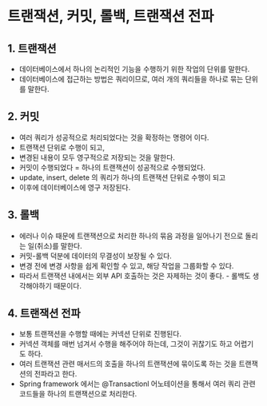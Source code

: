 # 트랜잭션, 커밋, 롤백, 트랜잭션 전파

## 1. 트랜잭션&#x20;

* 데이터베이스에서 하나의 논리적인 기능을 수행하기 위한 작업의 단위를 말한다.&#x20;
* 데이터베이스에 접근하는 방법은 쿼리이므로, 여러 개의 쿼리들을 하나로 묶는 단위를 말한다.&#x20;

## 2. 커밋&#x20;

* 여러 쿼리가 성공적으로 처리되었다는 것을 확정하는 명령어 이다.&#x20;
* 트랜잭션 단위로 수행이 되고,&#x20;
* 변경된 내용이 모두 영구적으로 저장되는 것을 말한다.&#x20;
* 커밋이 수행되었다 = 하나의 트랜잭션이 성공적으로 수행되었다.&#x20;
* update, insert, delete 의 쿼리가 하나의 트랜잭션 단위로 수행이 되고&#x20;
* 이후에 데이터베이스에 영구 저장된다.&#x20;

## 3. 롤백

* 에러나 이슈 때문에 트랜잭션으로 처리한 하나의 묶음 과정을 일어나기 전으로 돌리는 일(취소)를 말한다.&#x20;
* 커밋-롤백 덕분에 데이터의 무결성이 보장될 수 있다.&#x20;
* 변경 전에 변경 사항을 쉽게 확인할 수 있고, 해당 작업을 그룹화할 수 있다.&#x20;
* 따라서 트랜잭션 내에서는 외부 API 호출하는 것은 자제하는 것이 좋다. - 롤백도 생각해야하기 때문이다.&#x20;

## 4. 트랜잭션 전파&#x20;

* 보통 트랜잭션을 수행할 때에는 커넥션 단위로 진행된다.&#x20;
* 커넥션 객체를 매번 넘겨서 수행을 해주어야 하는데, 그것이 귀찮기도 하고 어렵기도 하다.&#x20;
* 여러 트랜잭션 관련 매서드의 호출을 하나의 트랜잭션에 묶이도록 하는 것을 트랜잭션의 전파라고 한다.&#x20;
* Spring framework 에서는 @Transactionl 어노테이션을 통해서 여러 쿼리 관련 코드들을 하나의 트랜잭션으로 처리한다.&#x20;

